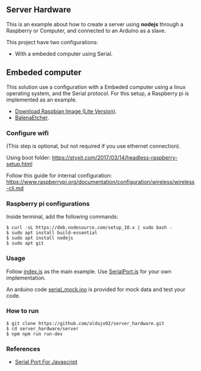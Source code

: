 ## Server Hardware

This is an example about how to create a server using **nodejs** through a Raspberry or Computer, and connected to an Arduino as a slave.

This project have two configurations:

- With a embeded computer using Serial.

## Embeded computer ##
This solution use a configuration with a Embeded computer using a linux operating system, and the Serial protocol. For this setup, a Raspberry pi is implemented as an example.

- [Download Raspbian Image (Lite Version)](https://www.raspberrypi.org/downloads/raspbian/).
- [BalenaEtcher](https://www.balena.io/).


### Configure wifi ###
(This step is optional, but not required if you use ethernet connection).

Using boot folder:
https://styxit.com/2017/03/14/headless-raspberry-setup.html

Follow this guide for internal configuration:
https://www.raspberrypi.org/documentation/configuration/wireless/wireless-cli.md

### Raspberry pi configurations ###
Inside terminal, add the following commands:
```
$ curl -sL https://deb.nodesource.com/setup_10.x | sudo bash -
$ sudo apt install build-essential
$ sudo apt install nodejs
$ sudo apt git
```

### Usage ###
Follow [index.js](server/index.js) as the main example. Use [SerialPort.js](server/SerialPort.js) for your own implementation.

An arduino code [serial_mock.ino](/arduino/serial_mock/serial_mock.ino) is provided for mock data and test your code.

### How to run ###
```
$ git clone https://github.com/aldajo92/server_hardware.git
$ cd server_hardware/server
$ npm npm run run-dev
```

### References ###
- [Serial Port For Javascript](https://serialport.io/docs/guide-about)